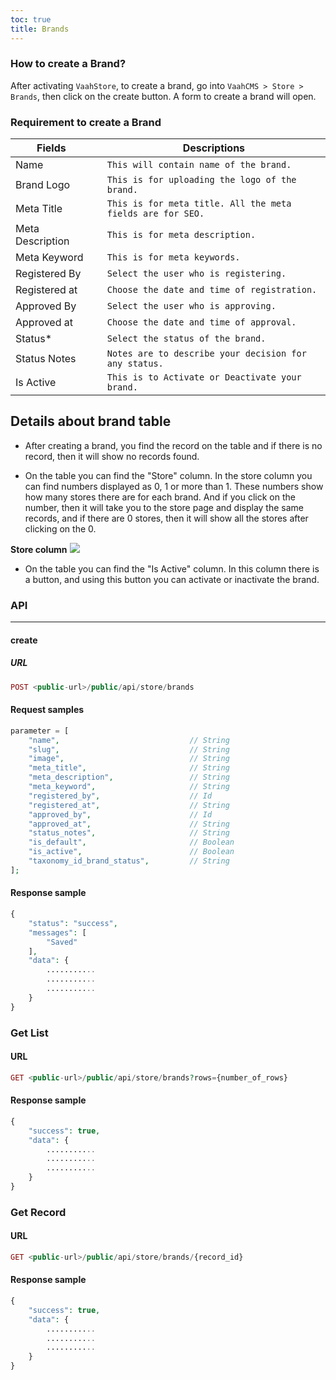 ```yaml
---
toc: true
title: Brands
---
```


### How to create a Brand?

After activating `VaahStore`, to create a brand, go into `VaahCMS > Store > Brands`, then click on the create button. A form to create a brand will open.

### Requirement to create a Brand


| Fields         |      | Descriptions                                      |
| ------------ | ---- | -------------------------------------------- |
| Name    |      | `This will contain name of the brand.`    |
| Brand Logo         |      | `This is for uploading the logo of the brand.`         |
| Meta Title         |      | `This is for meta title. All the meta fields are for SEO.` |
| Meta Description         |      | `This is for meta description.`         |
| Meta Keyword         |      | `This is for meta keywords.`         |
| Registered By         |      | `Select the user who is registering.`         |
| Registered at         |      | `Choose the date and time of registration.`         |
| Approved By         |      | `Select the user who is approving.`         |
| Approved at         |      | `Choose the date and time of approval.`         |
| Status*         |      | `Select the status of the brand.`         |
| Status Notes   |      | `Notes are to describe your decision for any status.`   |
| Is Active         |      | `This is to Activate or Deactivate your brand.`         |


## Details about brand table

* After creating a brand, you find the record on the table and if there is no record, then it will show no records found.

* On the table you can find the "Store" column. In the store column you can find numbers displayed as 0, 1 or more than 1. These numbers show how many stores there are for each brand. 
And if you click on the number, then it will take you to the store page and display the same records, and if there are 0 stores, then it will show all the stores after clicking on the 0.

**Store column**
<img src="/images/brand-store-column.png">

* On the table you can find the "Is Active" column. In this column there is a button, and using this button you can activate or inactivate the brand.

### API
---------
#### create

##### URL
```php
POST <public-url>/public/api/store/brands
```

#### Request samples

```php
parameter = [
    "name",                             // String
    "slug",                             // String
    "image",                            // String
    "meta_title",                       // String
    "meta_description",                 // String
    "meta_keyword",                     // String
    "registered_by",                    // Id
    "registered_at",                    // String
    "approved_by",                      // Id
    "approved_at",                      // String
    "status_notes",                     // String
    "is_default",                       // Boolean
    "is_active",                        // Boolean
    "taxonomy_id_brand_status",         // String
];
```


#### Response sample

```php
{
    "status": "success",
    "messages": [
        "Saved"
    ],
    "data": {
        ...........
        ...........
        ...........
    }
}
```

### Get List

#### URL
```php
GET <public-url>/public/api/store/brands?rows={number_of_rows}
```

#### Response sample

```php
{
    "success": true,
    "data": {
        ...........
        ...........
        ...........
    }
}
```

### Get Record

#### URL
```php
GET <public-url>/public/api/store/brands/{record_id}
```

#### Response sample

```php
{
    "success": true,
    "data": {
        ...........
        ...........
        ...........
    }
}
```
